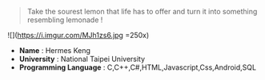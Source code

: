 
>  Take the sourest lemon that life has to offer and turn it into something resembling lemonade !
>  


![](https://i.imgur.com/MJh1zs6.jpg =250x)

* **Name** : Hermes Keng
* **University** : National Taipei University
* **Programming Language** : C,C++,C#,HTML,Javascript,Css,Android,SQL
